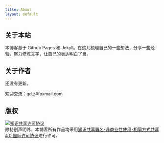 ```yaml
---
title: About
layout: default
---
```


## 关于本站

本博客基于 Github Pages 和 Jekyll。在这儿梳理自己的一些想法，分享一些经验，努力修炼文字，让自己的表达明白了当。

## 关于作者

还没有更新。

欢迎交流：q<!-- >@mail.com -->d.z<!-- >#mail@. -->#fo<!-- >#@. -->xmail.com

## 版权

<a rel="license" href="http://creativecommons.org/licenses/by-nc-sa/4.0/"><img alt="知识共享许可协议" style="border-width:0" src="https://i.creativecommons.org/l/by-nc-sa/4.0/88x31.png" /></a><br />除特别声明外，本博客所有作品均采用<a rel="license" href="http://creativecommons.org/licenses/by-nc-sa/4.0/">知识共享署名-非商业性使用-相同方式共享 4.0 国际许可协议</a>进行许可。
